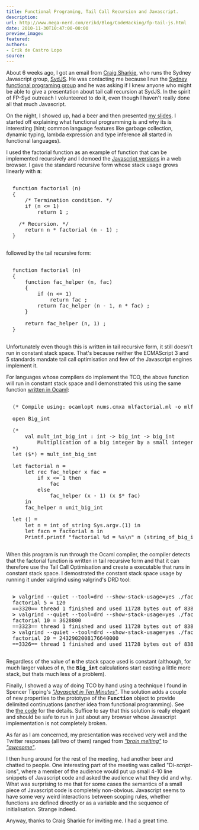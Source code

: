 ```yaml
---
title: Functional Programing, Tail Call Recursion and Javascript.
description:
url: http://www.mega-nerd.com/erikd/Blog/CodeHacking/fp-tail-js.html
date: 2010-11-30T10:47:00-00:00
preview_image:
featured:
authors:
- Erik de Castro Lopo
source:
---
```




<p>
About 6 weeks ago, I got an email from
	<a href="http://blogs.atlassian.com/developer/csharkie/ - [403 Forbidden]">
	Craig Sharkie</a>,
who runs the Sydney Javascript group,
	<a href="http://sydjs.com/">
	SydJS</a>.
He was contacting me because I run the
	<a href="http://groups.google.com/group/fp-syd">
	Sydney functional programing group</a>
and he was asking if I knew anyone who might be able to give a presentation
about tail call recursion at SydJS.
In the spirit of FP-Syd outreach I volunteered to do it, even though I haven't
really done all that much Javascript.
</p>

<p>
On the night, I showed up, had a beer and then presented
	<a href="http://www.mega-nerd.com/erikd/Blog/files/js-tail-call.pdf - [404 Not Found]">
	my slides</a>.
I started off explaining what functional programming is and why its is
interesting (hint; common language features like garbage collection, dynamic
typing, lambda expression and type inference all started in functional
languages).
</p>

<p>
I used the factorial function as an example of function that can be implemented
recursively and I demoed the
	<a href="http://www.mega-nerd.com/erikd/Blog/files/js-demo/ - [404 Not Found]">
	Javascript versions</a>
in a web browser.
I gave the standard recursive form whose stack usage grows linearly with
<tt><b>n</b></tt>:
</p>

<pre class="code">

  function factorial (n)
  {
      /* Termination condition. */
      if (n &lt;= 1)
          return 1 ;

    /* Recursion. */
      return n * factorial (n - 1) ;
  }

</pre>

<p>
followed by the tail recursive form:
</p>

<pre class="code">

  function factorial (n)
  {
      function fac_helper (n, fac)
      {
          if (n &lt;= 1)
              return fac ;
          return fac_helper (n - 1, n * fac) ;
      }

      return fac_helper (n, 1) ;
  }

</pre>

<p>
Unfortunately even though this is written in tail recursive form, it still doesn't
run in constant stack space.
That's because neither the ECMAScript 3 and 5 standards mandate tail call
optimisation and few of the Javascript engines implement it.
</p>

<p>
For languages whose compilers do implement the TCO, the above function will
run in constant stack space and I demonstrated this using the same function
	<a href="http://www.mega-nerd.com/erikd/Blog/files/mlfactorial.ml - [404 Not Found]">
	written in Ocaml</a>:
</p>

<pre class="code">

  (* Compile using: ocamlopt nums.cmxa mlfactorial.ml -o mlfactorial *)

  open Big_int

  (*
      val mult_int_big_int : int -&gt; big_int -&gt; big_int
          Multiplication of a big integer by a small integer
  *)
  let ($*) = mult_int_big_int

  let factorial n =
      let rec fac_helper x fac =
          if x &lt;= 1 then
              fac
          else
              fac_helper (x - 1) (x $* fac)
      in
      fac_helper n unit_big_int

  let () =
      let n = int_of_string Sys.argv.(1) in
      let facn = factorial n in
      Printf.printf &quot;factorial %d = %s\n&quot; n (string_of_big_int facn)

</pre>

<p>
When this program is run through the Ocaml compiler, the compiler detects that
the factorial function is written in tail recursive form and that it can
therefore use the Tail Call Optimisation and create a executable that runs in
constant stack space.
I demostrated the constant stack space usage by running it under valgrind using
valgrind's DRD tool:
</p>

<pre class="code">

  <b>&gt;</b> valgrind --quiet --tool=drd --show-stack-usage=yes ./factorial 5
  factorial 5 = 120
  ==3320== thread 1 finished and used 11728 bytes out of 8388608 on its stack. Margin: 8376880 bytes.
  <b>&gt;</b> valgrind --quiet --tool=drd --show-stack-usage=yes ./factorial 10
  factorial 10 = 3628800
  ==3323== thread 1 finished and used 11728 bytes out of 8388608 on its stack. Margin: 8376880 bytes.
  <b>&gt;</b> valgrind --quiet --tool=drd --show-stack-usage=yes ./factorial 20
  factorial 20 = 2432902008176640000
  ==3326== thread 1 finished and used 11728 bytes out of 8388608 on its stack. Margin: 8376880 bytes.

</pre>

<p>
Regardless of the value of <tt><b>n</b></tt> the stack space used is constant
(although, for much larger values of <tt><b>n</b></tt>, the
<tt><b>Big_int</b></tt> calculations start easting a little more stack, but
thats much less of a problem).
</p>

<p>
Finally, I showed a way of doing TCO by hand using a technique I found in
Spencer Tipping's
	<a href="https://github.com/spencertipping/js-in-ten-minutes/">
	<i>&quot;Javascipt in Ten Minutes&quot;</i></a>.
The solution adds a couple of new properties to the prototype of the
<tt><b>Function</b></tt> object to provide delimited continuations (another
idea from functional programming).
See the
	<a href="http://www.mega-nerd.com/erikd/Blog/files/js-demo/demo5-factorial.js - [404 Not Found]">
	the code</a>
for the details.
Suffice to say that this solution is really elegant and should be safe to run
in just about any browser whose Javascript implementation is not completely
broken.
</p>

<p>
As far as I am concerned, my presentation was received very well and the Twitter
responses (all two of them) ranged from
	<a href="https://twitter.com/sydjs/status/4821816115728384 - [1 Client error: Number of redirects hit maximum amount]">
	<i>&quot;brain melting&quot;</i></a>
to
	<a href="https://twitter.com/pamelafox/status/4884534680092672 - [1 Client error: Number of redirects hit maximum amount]">
	<i>&quot;awesome&quot;</i></a>.
</p>

<p>
I then hung around for the rest of the meeting, had another beer and chatted to
people.
One interesting part of the meeting was called &quot;Di-<i>script</i>-ions&quot;, where a
member of the audience would put up small 4-10 line snippets of Javascript code
and asked the audience what they did and why.
What was surprising to me that for some cases the semantics of a small piece of
Javascript code is completely non-obvious.
Javascript seems to have some very weird interactions between scoping rules,
whether functions are defined directly or as a variable and the sequence of
initialisation.
Strange indeed.
</p>

<p>
Anyway, thanks to Craig Sharkie for inviting me.
I had a great time.
</p>




